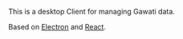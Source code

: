 This is a desktop Client for managing Gawati data. 

Based on [Electron](https://electronjs.org/) and [React](https://reactjs.org/).

